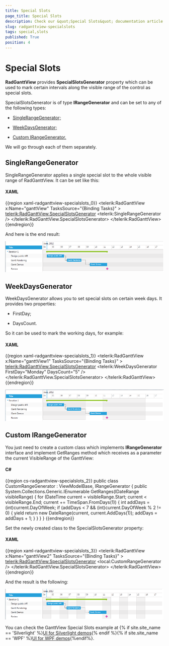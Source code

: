 ```yaml
---
title: Special Slots
page_title: Special Slots
description: Check our &quot;Special Slots&quot; documentation article for the RadGanttView WPF control.
slug: radganttview-specialslots
tags: special,slots
published: True
position: 4
---
```


# Special Slots

__RadGanttView__ provides __SpecialSlotsGenerator__ property which can be used to mark certain intervals along the visible range of the control as special slots.

SpecialSlotsGenerator is of type __IRangeGenerator__ and can be set to any of the following types:

* [SingleRangeGenerator;](#singlerangegenerator)

* [WeekDaysGenerator;](#weekdaysgenerator)

* [Custom IRangeGenerator.](#custom-irangegenerator)

We will go through each of them separately.

## SingleRangeGenerator

SingleRangeGenerator applies a single special slot to the whole visible range of RadGanttView. It can be set like this:

#### __XAML__

{{region xaml-radganttview-specialslots_0}}
	<telerik:RadGanttView x:Name="ganttView" TasksSource="{Binding Tasks}" >
	    <telerik:RadGanttView.SpecialSlotsGenerator>
	        <telerik:SingleRangeGenerator />
	    </telerik:RadGanttView.SpecialSlotsGenerator>
	</telerik:RadGanttView>
{{endregion}}

And here is the end result:

![ganttview specialslots 1](images/ganttview_specialslots_1.png)

## WeekDaysGenerator

WeekDaysGenerator allows you to set special slots on certain week days. It provides two properties:

* FirstDay;

* DaysCount.

So it can be used to mark the working days, for example:

#### __XAML__

{{region xaml-radganttview-specialslots_1}}
	<telerik:RadGanttView x:Name="ganttView1" TasksSource="{Binding Tasks}" >
	    <telerik:RadGanttView.SpecialSlotsGenerator>
	        <telerik:WeekDaysGenerator FirstDay="Monday" DaysCount="5" />
	    </telerik:RadGanttView.SpecialSlotsGenerator>
	</telerik:RadGanttView>
{{endregion}}

![ganttview specialslots 2](images/ganttview_specialslots_2.png)

## Custom IRangeGenerator

You just need to create a custom class which implements __IRangeGenerator__ interface and implement GetRanges method which receives as a parameter the current VisibleRange of the GanttView:

#### __C#__

{{region cs-radganttview-specialslots_2}}
	public class CustomRangeGenerator : ViewModelBase, IRangeGenerator
	{
	    public System.Collections.Generic.IEnumerable<IDateRange> GetRanges(IDateRange visibleRange)
	    {
	        for (DateTime current = visibleRange.Start; current < visibleRange.End; current += TimeSpan.FromDays(1))
	        {
	            int addDays = (int)current.DayOfWeek;
	            if (addDays < 7 && (int)current.DayOfWeek % 2 != 0)
	            {
	                yield return new DateRange(current, current.AddDays(1));
	                addDays = addDays + 1;
	            }
	        }
	    }
	}
{{endregion}}

Set the newly created class to the SpecialSlotsGenerator property:

#### __XAML__

{{region xaml-radganttview-specialslots_3}}
	<telerik:RadGanttView x:Name="ganttView2" TasksSource="{Binding Tasks}" >
	    <telerik:RadGanttView.SpecialSlotsGenerator>
	        <local:CustomRangeGenerator />
	    </telerik:RadGanttView.SpecialSlotsGenerator>
	</telerik:RadGanttView>
{{endregion}}

And the result is the following:

![ganttview specialslots 3](images/ganttview_specialslots_3.png)

You can check the GanttView Special Slots example at {% if site.site_name == 'Silverlight' %}[UI for Silverlight demos](https://demos.telerik.com/silverlight/#GanttView/Programming/SpecialSlots){% endif %}{% if site.site_name == 'WPF' %}[UI for WPF demos](https://demos.telerik.com/wpf/){%endif%}.
